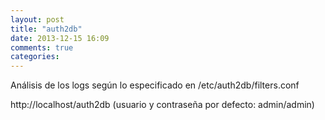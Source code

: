 ```yaml
---
layout: post
title: "auth2db"
date: 2013-12-15 16:09
comments: true
categories: 
---
```

Análisis de los logs según lo especificado en /etc/auth2db/filters.conf

http://localhost/auth2db  (usuario y contraseña por defecto: admin/admin)

